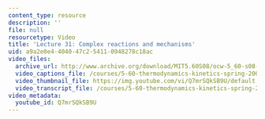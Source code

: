 ```yaml
---
content_type: resource
description: ''
file: null
resourcetype: Video
title: 'Lecture 31: Complex reactions and mechanisms'
uid: a9a2e0e4-4040-47c2-5411-0948278c18ac
video_files:
  archive_url: http://www.archive.org/download/MIT5.60S08/ocw-5_60-s08-lec31_300k.mp4
  video_captions_file: /courses/5-60-thermodynamics-kinetics-spring-2008/13541820a23c5d16bc21ca81b60b1eb0_Q7mrSQkSB9U.vtt
  video_thumbnail_file: https://img.youtube.com/vi/Q7mrSQkSB9U/default.jpg
  video_transcript_file: /courses/5-60-thermodynamics-kinetics-spring-2008/0be626072833c9942bf676d2eb35165d_Q7mrSQkSB9U.pdf
video_metadata:
  youtube_id: Q7mrSQkSB9U
---
```

